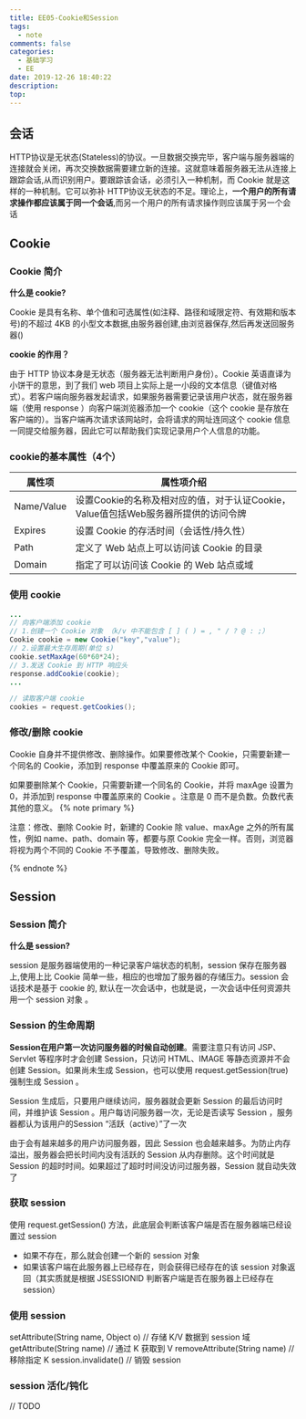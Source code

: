 ```yaml
---
title: EE05-Cookie和Session
tags:
  - note
comments: false
categories:
  - 基础学习
  - EE
date: 2019-12-26 18:40:22
description:
top:
---
```


## 会话
HTTP协议是无状态(Stateless)的协议。一旦数据交换完毕，客户端与服务器端的连接就会关闭，再次交换数据需要建立新的连接。这就意味着服务器无法从连接上跟踪会话,从而识别用户。要跟踪该会话，必须引入一种机制，而 Cookie 就是这样的一种机制。它可以弥补 HTTP协议无状态的不足。理论上，**一个用户的所有请求操作都应该属于同一个会话**,而另一个用户的所有请求操作则应该属于另一个会话



## Cookie

### Cookie 简介

**什么是 cookie?**

Cookie 是具有名称、单个值和可选属性(如注释、路径和域限定符、有效期和版本号)的不超过 4KB 的小型文本数据,由服务器创建,由浏览器保存,然后再发送回服务器()

**cookie 的作用？**

由于 HTTP 协议本身是无状态（服务器无法判断用户身份）。Cookie 英语直译为小饼干的意思，到了我们 web 项目上实际上是一小段的文本信息（键值对格式）。若客户端向服务器发起请求，如果服务器需要记录该用户状态，就在服务器端（使用 response ）向客户端浏览器添加一个 cookie（这个 cookie 是存放在客户端的）。当客户端再次请求该网站时，会将请求的网址连同这个 cookie 信息一同提交给服务器，因此它可以帮助我们实现记录用户个人信息的功能。

### cookie的基本属性（4个）

|属性项	|属性项介绍|
|-----|-----|
|Name/Value|设置Cookie的名称及相对应的值，对于认证Cookie，Value值包括Web服务器所提供的访问令牌|
|Expires|设置 Cookie 的存活时间（会话性/持久性）|
|Path|定义了 Web 站点上可以访问该 Cookie 的目录|
|Domain|指定了可以访问该 Cookie 的 Web 站点或域| 

### 使用 cookie

```java
...
// 向客户端添加 cookie
// 1.创建一个 Cookie 对象 （k/v 中不能包含 [ ] ( ) = , " / ? @ : ;）
Cookie cookie = new Cookie("key","value"); 
// 2.设置最大生存周期(单位 s)
cookie.setMaxAge(60*60*24); 
// 3.发送 Cookie 到 HTTP 响应头
response.addCookie(cookie);
...
```

```java
// 读取客户端 cookie
cookies = request.getCookies();

```
### 修改/删除 cookie

Cookie 自身并不提供修改、删除操作。如果要修改某个 Cookie，只需要新建一个同名的 Cookie，添加到 response 中覆盖原来的 Cookie 即可。

如果要删除某个 Cookie，只需要新建一个同名的 Cookie，并将 maxAge 设置为0，并添加到 response 中覆盖原来的 Cookie 。注意是 0 而不是负数。负数代表其他的意义。
{% note primary %} 

注意：修改、删除 Cookie 时，新建的 Cookie 除 value、maxAge 之外的所有属性，例如 name、path、domain 等，都要与原 Cookie 完全一样。否则，浏览器将视为两个不同的 Cookie 不予覆盖，导致修改、删除失败。

{% endnote %}

## Session

### Session 简介

**什么是 session?**

session 是服务器端使用的一种记录客户端状态的机制，session 保存在服务器上,使用上比 Cookie 简单一些，相应的也增加了服务器的存储压力。session 会话技术是基于 cookie 的, 默认在一次会话中，也就是说，一次会话中任何资源共用一个 session 对象 。

### Session 的生命周期

**Session在用户第一次访问服务器的时候自动创建**。需要注意只有访问 JSP、Servlet 等程序时才会创建 Session，只访问 HTML、IMAGE 等静态资源并不会创建 Session。如果尚未生成 Session，也可以使用 request.getSession(true) 强制生成 Session 。

Session 生成后，只要用户继续访问，服务器就会更新 Session 的最后访问时间，并维护该 Session 。用户每访问服务器一次，无论是否读写 Session ，服务器都认为该用户的Session “活跃（active）”了一次

由于会有越来越多的用户访问服务器，因此 Session 也会越来越多。为防止内存溢出，服务器会把长时间内没有活跃的 Session 从内存删除。这个时间就是 Session 的超时时间。如果超过了超时时间没访问过服务器，Session 就自动失效了

### 获取 session

使用 request.getSession() 方法，此底层会判断该客户端是否在服务器端已经设置过 session
* 如果不存在，那么就会创建一个新的 session 对象
* 如果该客户端在此服务器上已经存在，则会获得已经存在的该 session 对象返回（其实质就是根据 JSESSIONID 判断客户端是否在服务器上已经存在 session）

### 使用 session 

setAttribute(String name, Object o) // 存储 K/V 数据到 session 域
getAttribute(String name)     // 通过 K 获取到 V 
removeAttribute(String name)  // 移除指定 K
session.invalidate()         // 销毁 session 

### session 活化/钝化

// TODO